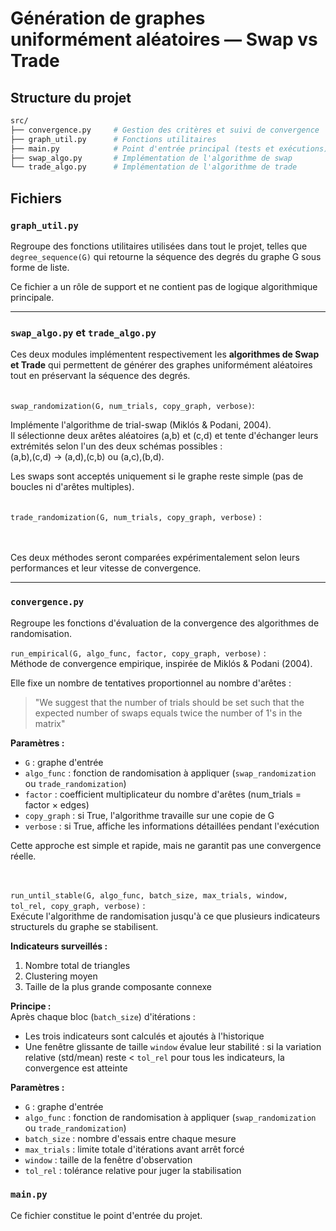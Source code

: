 # Génération de graphes uniformément aléatoires — Swap vs Trade

## Structure du projet

```bash
src/
├── convergence.py     # Gestion des critères et suivi de convergence
├── graph_util.py      # Fonctions utilitaires
├── main.py            # Point d'entrée principal (tests et exécutions)
├── swap_algo.py       # Implémentation de l'algorithme de swap
└── trade_algo.py      # Implémentation de l'algorithme de trade
```

## Fichiers

### `graph_util.py`

Regroupe des fonctions utilitaires utilisées dans tout le projet, telles que `degree_sequence(G)` qui retourne la séquence des degrés du graphe G sous forme de liste.

Ce fichier a un rôle de support et ne contient pas de logique algorithmique principale.

---

### `swap_algo.py` et `trade_algo.py`

Ces deux modules implémentent respectivement les **algorithmes de Swap et Trade** qui permettent de générer des graphes uniformément aléatoires tout en préservant la séquence des degrés.<br><br>

`swap_randomization(G, num_trials, copy_graph, verbose)`:

Implémente l'algorithme de trial-swap (Miklós & Podani, 2004).  
 Il sélectionne deux arêtes aléatoires (a,b) et (c,d) et tente d'échanger leurs extrémités selon l'un des deux schémas possibles :  
 (a,b),(c,d) → (a,d),(c,b) ou (a,c),(b,d).

Les swaps sont acceptés uniquement si le graphe reste simple (pas de boucles ni d'arêtes multiples).<br><br>

`trade_randomization(G, num_trials, copy_graph, verbose)` :

<!-- TODO: détailler l'algorithme de trade et éventuellement changer le nom de la fonction -->

<br><br>
Ces deux méthodes seront comparées expérimentalement selon leurs performances et leur vitesse de convergence.

---

### `convergence.py`

Regroupe les fonctions d'évaluation de la convergence des algorithmes de randomisation.

`run_empirical(G, algo_func, factor, copy_graph, verbose)` :  
Méthode de convergence empirique, inspirée de Miklós & Podani (2004).

Elle fixe un nombre de tentatives proportionnel au nombre d'arêtes :

> "We suggest that the number of trials should be set such that the expected number of swaps equals twice the number of 1's in the matrix"

**Paramètres :**

- `G` : graphe d'entrée
- `algo_func` : fonction de randomisation à appliquer (`swap_randomization` ou `trade_randomization`)
- `factor` : coefficient multiplicateur du nombre d'arêtes (num_trials = factor × edges)
- `copy_graph` : si True, l'algorithme travaille sur une copie de G
- `verbose` : si True, affiche les informations détaillées pendant l'exécution

Cette approche est simple et rapide, mais ne garantit pas une convergence réelle.
<br><br><br>

`run_until_stable(G, algo_func, batch_size, max_trials, window, tol_rel, copy_graph, verbose)` :  
Exécute l'algorithme de randomisation jusqu'à ce que plusieurs indicateurs structurels du graphe se stabilisent.

**Indicateurs surveillés :**

1. Nombre total de triangles
2. Clustering moyen
3. Taille de la plus grande composante connexe

**Principe :**  
Après chaque bloc (`batch_size`) d'itérations :

- Les trois indicateurs sont calculés et ajoutés à l'historique
- Une fenêtre glissante de taille `window` évalue leur stabilité : si la variation relative (std/mean) reste < `tol_rel` pour tous les indicateurs, la convergence est atteinte

**Paramètres :**

- `G` : graphe d'entrée
- `algo_func` : fonction de randomisation à appliquer (`swap_randomization` ou `trade_randomization`)
- `batch_size` : nombre d'essais entre chaque mesure
- `max_trials` : limite totale d'itérations avant arrêt forcé
- `window` : taille de la fenêtre d'observation
- `tol_rel` : tolérance relative pour juger la stabilisation

### `main.py`

Ce fichier constitue le point d'entrée du projet.

<!-- TODO: à compléter quand le projet sera fini -->
